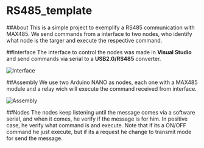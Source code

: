 # RS485_template

##About
This is a simple project to exemplify a RS485 communication with MAX485. We send commands from a interface to two nodes, who identify what node is the targer and execute the respective command.
 
##Interface
The interface to control the nodes was made in **Visual Studio** and send commands via serial to a **USB2.0/RS485** converter.
 
![Interface]()

##Assembly
We use two Arduino NANO as nodes, each one with a MAX485 module and a relay wich will execute the command received from interface.

![Assembly]()

##Nodes
The nodes keep listening until the message comes via a software serial, and when it comes, he verify if the message is for him. In positive case, he verify what command is and execute. Note that if its a ON/OFF command he just execute, but if its a request he change to transmit mode for send the message.

